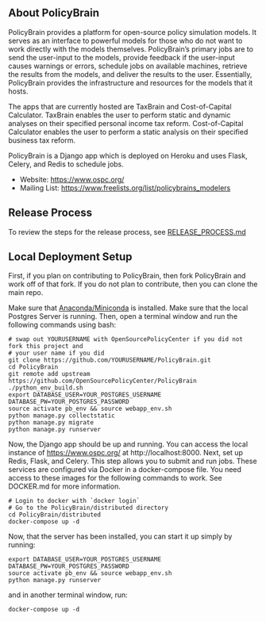 About PolicyBrain
---------------------------

PolicyBrain provides a platform for open-source policy simulation models.  It serves as an interface to powerful models for those who do not want to work directly with the models themselves.  PolicyBrain’s primary jobs are to send the user-input to the models, provide feedback if the user-input causes warnings or errors, schedule jobs on available machines, retrieve the results from the models, and deliver the results to the user.  Essentially, PolicyBrain provides the infrastructure and resources for the models that it hosts.

The apps that are currently hosted are TaxBrain and Cost-of-Capital Calculator.  TaxBrain enables the user to perform static and dynamic analyses on their specified personal income tax reform.  Cost-of-Capital Calculator enables the user to perform a static analysis on their specified business tax reform.

PolicyBrain is a Django app which is deployed on Heroku and uses Flask, Celery, and Redis to schedule jobs.  

- Website: https://www.ospc.org/
- Mailing List: https://www.freelists.org/list/policybrains_modelers

Release Process
---------------

To review the steps for the release process, see [RELEASE_PROCESS.md](https://github.com/OpenSourcePolicyCenter/webapp-public/blob/master/RELEASE_PROCESS.md)


Local Deployment Setup
---------------------------------

First, if you plan on contributing to PolicyBrain, then fork PolicyBrain and work off of that fork.  If you do not plan to contribute, then you can clone the main repo.

Make sure that [Anaconda/Miniconda](https://www.anaconda.com) is installed. Make sure that the local Postgres Server is running. Then, open a terminal
window and run the following commands using bash:
```
# swap out YOURUSERNAME with OpenSourcePolicyCenter if you did not fork this project and
# your user name if you did
git clone https://github.com/YOURUSERNAME/PolicyBrain.git
cd PolicyBrain
git remote add upstream https://github.com/OpenSourcePolicyCenter/PolicyBrain
./python_env_build.sh
export DATABASE_USER=YOUR_POSTGRES_USERNAME DATABASE_PW=YOUR_POSTGRES_PASSWORD
source activate pb_env && source webapp_env.sh
python manage.py collectstatic
python manage.py migrate
python manage.py runserver
```
Now, the Django app should be up and running.  You can access the local instance of https://www.ospc.org/ at http://localhost:8000.  Next, set up Redis, Flask, and Celery.  This step allows you to submit and run jobs.
These services are configured via Docker in a docker-compose file. You need access to these images for the following commands to work. See DOCKER.md for more information.
```
# Login to docker with `docker login`
# Go to the PolicyBrain/distributed directory
cd PolicyBrain/distributed
docker-compose up -d
```

Now, that the server has been installed, you can start it up simply by running:

```
export DATABASE_USER=YOUR_POSTGRES_USERNAME DATABASE_PW=YOUR_POSTGRES_PASSWORD
source activate pb_env && source webapp_env.sh
python manage.py runserver
```

and in another terminal window, run:

```
docker-compose up -d
```

